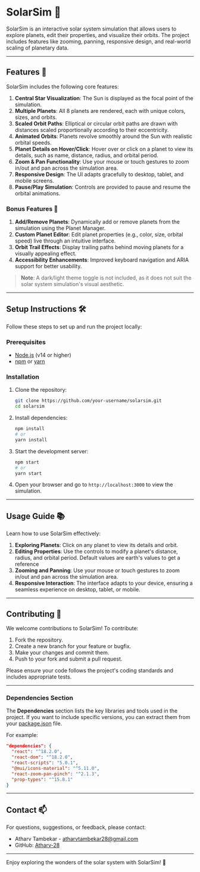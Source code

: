 # SolarSim 🌌

SolarSim is an interactive solar system simulation that allows users to explore planets, edit their properties, and visualize their orbits. The project includes features like zooming, panning, responsive design, and real-world scaling of planetary data.

---

## Features 🚀

SolarSim includes the following core features:

1. **Central Star Visualization**: The Sun is displayed as the focal point of the simulation.
2. **Multiple Planets**: All 8 planets are rendered, each with unique colors, sizes, and orbits.
3. **Scaled Orbit Paths**: Elliptical or circular orbit paths are drawn with distances scaled proportionally according to their eccentricity.
4. **Animated Orbits**: Planets revolve smoothly around the Sun with realistic orbital speeds.
5. **Planet Details on Hover/Click**: Hover over or click on a planet to view its details, such as name, distance, radius, and orbital period.
6. **Zoom & Pan Functionality**: Use your mouse or touch gestures to zoom in/out and pan across the simulation area.
7. **Responsive Design**: The UI adapts gracefully to desktop, tablet, and mobile screens.
8. **Pause/Play Simulation**: Controls are provided to pause and resume the orbital animations.

### Bonus Features 🌟

1. **Add/Remove Planets**: Dynamically add or remove planets from the simulation using the Planet Manager.
2. **Custom Planet Editor**: Edit planet properties (e.g., color, size, orbital speed) live through an intuitive interface.
3. **Orbit Trail Effects**: Display trailing paths behind moving planets for a visually appealing effect.
4. **Accessibility Enhancements**: Improved keyboard navigation and ARIA support for better usability.

> **Note**: A dark/light theme toggle is not included, as it does not suit the solar system simulation's visual aesthetic.

---

## Setup Instructions 🛠️

Follow these steps to set up and run the project locally:

### Prerequisites
- [Node.js](https://nodejs.org/) (v14 or higher)
- [npm](https://www.npmjs.com/) or [yarn](https://yarnpkg.com/)

### Installation
1. Clone the repository:
   ```bash
   git clone https://github.com/your-username/solarsim.git
   cd solarsim
   ```
2. Install dependencies:
   ```bash
   npm install
   # or
   yarn install
   ```
3. Start the development server:
   ```bash
   npm start
   # or
   yarn start
   ```
4. Open your browser and go to `http://localhost:3000` to view the simulation.

---

## Usage Guide 📚

Learn how to use SolarSim effectively:

1. **Exploring Planets**: Click on any planet to view its details and orbit.
2. **Editing Properties**: Use the controls to modify a planet's distance, radius, and orbital period. Default values are earth's values to get a reference
3. **Zooming and Panning**: Use your mouse or touch gestures to zoom in/out and pan across the simulation area.
4. **Responsive Interaction**: The interface adapts to your device, ensuring a seamless experience on desktop, tablet, or mobile.

---

## Contributing 🤝

We welcome contributions to SolarSim! To contribute:

1. Fork the repository.
2. Create a new branch for your feature or bugfix.
3. Make your changes and commit them.
4. Push to your fork and submit a pull request.

Please ensure your code follows the project's coding standards and includes appropriate tests.

---

### **Dependencies Section**
The **Dependencies** section lists the key libraries and tools used in the project. If you want to include specific versions, you can extract them from your [package.json](http://_vscodecontentref_/1) file.

For example:
```json
"dependencies": {
  "react": "^18.2.0",
  "react-dom": "^18.2.0",
  "react-scripts": "5.0.1",
  "@mui/icons-material": "^5.11.0",
  "react-zoom-pan-pinch": "^2.1.3",
  "prop-types": "^15.8.1"
}
```

---

## Contact 📫

For questions, suggestions, or feedback, please contact:

- Atharv Tambekar - [atharvtambekar28@gmail.com](mailto:atharvtambekar28@gmail.com)
- GitHub: [Atharv-28](https://github.com/Atharv-28)

---

Enjoy exploring the wonders of the solar system with SolarSim! 🌟
